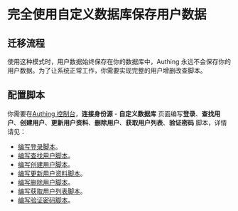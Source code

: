 # 完全使用自定义数据库保存用户数据

<LastUpdated/>


<!-- ::: hint-warning
只有**企业版**用户能够使用连接自定义数据库功能，详情请见 [https://authing.cn/pricing](https://authing.cn/pricing)。如果你想试用，请联系 176-0250-2507 或 xuziqiang@authing.cn。
::: -->

## 迁移流程

使用这种模式时，用户数据始终保存在你的数据库中，Authing 永远不会保存你的用户数据。为了让系统正常工作，你需要实现完整的用户增删改查脚本。

## 配置脚本

你需要在[Authing 控制台](https://console.authing.cn/console/userpool)，**连接身份源** - **自定义数据库** 页面编写**登录**、**查找用户**、**创建用户**、**更新用户资料**、**删除用户**、**获取用户列表**、**验证密码** 脚本，详情请见：

- [编写登录脚本](./configuration/#编写数据库操作脚本)。
- [编写查找用户脚本](./configuration/#编写数据库操作脚本)。
- [编写创建用户脚本](./configuration/#编写数据库操作脚本)。
- [编写更新用户资料脚本](./configuration/#编写数据库操作脚本)。
- [编写删除用户脚本](./configuration/#编写数据库操作脚本)。
- [编写获取用户列表脚本](./configuration/#编写数据库操作脚本)。
- [编写验证密码脚本](./configuration/#编写数据库操作脚本)。
